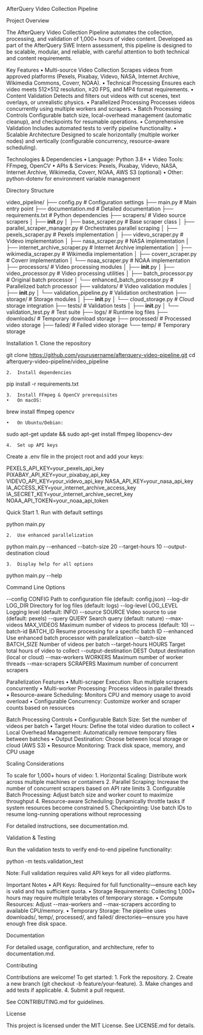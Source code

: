 AfterQuery Video Collection Pipeline

Project Overview

The AfterQuery Video Collection Pipeline automates the collection, processing, and validation of 1,000+ hours of video content. Developed as part of the AfterQuery SWE Intern assessment, this pipeline is designed to be scalable, modular, and reliable, with careful attention to both technical and content requirements.

Key Features
	•	Multi-source Video Collection
Scrapes videos from approved platforms (Pexels, Pixabay, Videvo, NASA, Internet Archive, Wikimedia Commons, Coverr, NOAA).
	•	Technical Processing
Ensures each video meets 512×512 resolution, ≥20 FPS, and MP4 format requirements.
	•	Content Validation
Detects and filters out videos with cut scenes, text overlays, or unrealistic physics.
	•	Parallelized Processing
Processes videos concurrently using multiple workers and scrapers.
	•	Batch Processing Controls
Configurable batch size, local-overhead management (automatic cleanup), and checkpoints for resumable operations.
	•	Comprehensive Validation
Includes automated tests to verify pipeline functionality.
	•	Scalable Architecture
Designed to scale horizontally (multiple worker nodes) and vertically (configurable concurrency, resource-aware scheduling).

Technologies & Dependencies
	•	Language: Python 3.8+
	•	Video Tools: FFmpeg, OpenCV
	•	APIs & Services: Pexels, Pixabay, Videvo, NASA, Internet Archive, Wikimedia, Coverr, NOAA, AWS S3 (optional)
	•	Other: python-dotenv for environment variable management

Directory Structure

video_pipeline/
├── config.py                    # Configuration settings
├── main.py                      # Main entry point
├── documentation.md             # Detailed documentation
├── requirements.txt             # Python dependencies
├── scrapers/                    # Video source scrapers
│   ├── __init__.py
│   ├── base_scraper.py          # Base scraper class
│   ├── parallel_scraper_manager.py  # Orchestrates parallel scraping
│   ├── pexels_scraper.py        # Pexels implementation
│   ├── videvo_scraper.py        # Videvo implementation
│   ├── nasa_scraper.py          # NASA implementation
│   ├── internet_archive_scraper.py  # Internet Archive implementation
│   ├── wikimedia_scraper.py     # Wikimedia implementation
│   ├── coverr_scraper.py        # Coverr implementation
│   └── noaa_scraper.py          # NOAA implementation
├── processors/                  # Video processing modules
│   ├── __init__.py
│   ├── video_processor.py       # Video processing utilities
│   ├── batch_processor.py       # Original batch processor
│   └── enhanced_batch_processor.py  # Parallelized batch processor
├── validators/                  # Video validation modules
│   ├── __init__.py
│   └── validation_pipeline.py   # Validation orchestration
├── storage/                     # Storage modules
│   ├── __init__.py
│   └── cloud_storage.py         # Cloud storage integration
├── tests/                       # Validation tests
│   ├── __init__.py
│   └── validation_test.py       # Test suite
├── logs/                        # Runtime log files
├── downloads/                   # Temporary download storage
├── processed/                   # Processed video storage
├── failed/                      # Failed video storage
└── temp/                        # Temporary storage

Installation
	1.	Clone the repository

git clone https://github.com/yourusername/afterquery-video-pipeline.git
cd afterquery-video-pipeline/video_pipeline


	2.	Install dependencies

pip install -r requirements.txt


	3.	Install FFmpeg & OpenCV prerequisites
	•	On macOS:

brew install ffmpeg opencv


	•	On Ubuntu/Debian:

sudo apt-get update && sudo apt-get install ffmpeg libopencv-dev


	4.	Set up API keys
Create a .env file in the project root and add your keys:

PEXELS_API_KEY=your_pexels_api_key
PIXABAY_API_KEY=your_pixabay_api_key
VIDEVO_API_KEY=your_videvo_api_key
NASA_API_KEY=your_nasa_api_key
IA_ACCESS_KEY=your_internet_archive_access_key
IA_SECRET_KEY=your_internet_archive_secret_key
NOAA_API_TOKEN=your_noaa_api_token



Quick Start
	1.	Run with default settings

python main.py


	2.	Use enhanced parallelization

python main.py --enhanced --batch-size 20 --target-hours 10 --output-destination cloud


	3.	Display help for all options

python main.py --help



Command Line Options

--config CONFIG           Path to configuration file (default: config.json)
--log-dir LOG_DIR         Directory for log files (default: logs)
--log-level LOG_LEVEL     Logging level (default: INFO)
--source SOURCE           Video source to use (default: pexels)
--query QUERY             Search query (default: nature)
--max-videos MAX_VIDEOS   Maximum number of videos to process (default: 10)
--batch-id BATCH_ID       Resume processing for a specific batch ID
--enhanced                Use enhanced batch processor with parallelization
--batch-size BATCH_SIZE   Number of videos per batch
--target-hours HOURS      Target total hours of video to collect
--output-destination DEST Output destination (local or cloud)
--max-workers WORKERS     Maximum number of worker threads
--max-scrapers SCRAPERS   Maximum number of concurrent scrapers

Parallelization Features
	•	Multi-scraper Execution: Run multiple scrapers concurrently
	•	Multi-worker Processing: Process videos in parallel threads
	•	Resource-aware Scheduling: Monitors CPU and memory usage to avoid overload
	•	Configurable Concurrency: Customize worker and scraper counts based on resources

Batch Processing Controls
	•	Configurable Batch Size: Set the number of videos per batch
	•	Target Hours: Define the total video duration to collect
	•	Local Overhead Management: Automatically remove temporary files between batches
	•	Output Destination: Choose between local storage or cloud (AWS S3)
	•	Resource Monitoring: Track disk space, memory, and CPU usage

Scaling Considerations

To scale for 1,000+ hours of video:
	1.	Horizontal Scaling: Distribute work across multiple machines or containers
	2.	Parallel Scraping: Increase the number of concurrent scrapers based on API rate limits
	3.	Configurable Batch Processing: Adjust batch size and worker count to maximize throughput
	4.	Resource-aware Scheduling: Dynamically throttle tasks if system resources become constrained
	5.	Checkpointing: Use batch IDs to resume long-running operations without reprocessing

For detailed instructions, see documentation.md.

Validation & Testing

Run the validation tests to verify end-to-end pipeline functionality:

python -m tests.validation_test

Note: Full validation requires valid API keys for all video platforms.

Important Notes
	•	API Keys: Required for full functionality—ensure each key is valid and has sufficient quota.
	•	Storage Requirements: Collecting 1,000+ hours may require multiple terabytes of temporary storage.
	•	Compute Resources: Adjust --max-workers and --max-scrapers according to available CPU/memory.
	•	Temporary Storage: The pipeline uses downloads/, temp/, processed/, and failed/ directories—ensure you have enough free disk space.

Documentation

For detailed usage, configuration, and architecture, refer to documentation.md.

Contributing

Contributions are welcome! To get started:
	1.	Fork the repository.
	2.	Create a new branch (git checkout -b feature/your-feature).
	3.	Make changes and add tests if applicable.
	4.	Submit a pull request.

See CONTRIBUTING.md for guidelines.

License

This project is licensed under the MIT License. See LICENSE.md for details.
